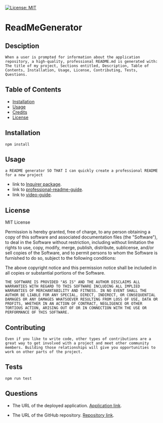 
[![License: MIT](https://img.shields.io/badge/License-MIT-yellow.svg)](https://opensource.org/licenses/MIT)

# ReadMeGenerator

## Desciption
    When a user is prompted for information about the application repository, a high-quality, professional README.md is generated with: The title of my project, Sections entitled, Description, Table of Contents, Installation, Usage, License, Contributing, Tests, Questions.
    
## Table of Contents
- [Installation](#installation)
- [Usage](#usage)
- [Credits](#credits)
- [License](#license)
        
## Installation
    npm install

## Usage
    a README generator SO THAT I can quickly create a professional README for a new project

* link to [Inquirer package](https://www.npmjs.com/package/inquirer).
* link to [professional-readme-guide](https://coding-boot-camp.github.io/full-stack/github/professional-readme-guide).
* link to [video-guide](https://drive.google.com/file/d/1J_x-fCq8-ysSkveiweIbdckYIJ3cI0XA/view).

## License
    
MIT License

Permission is hereby granted, free of charge, to any person obtaining a copy of this software and associated documentation files (the "Software"), to deal in the Software without restriction, including without limitation the rights to use, copy, modify, merge, publish, distribute, sublicense, and/or sell copies of the Software, and to permit persons to whom the Software is furnished to do so, subject to the following conditions:

The above copyright notice and this permission notice shall be included in all copies or substantial portions of the Software.
            
    THE SOFTWARE IS PROVIDED "AS IS" AND THE AUTHOR DISCLAIMS ALL WARRANTIES WITH REGARD TO THIS SOFTWARE INCLUDING ALL IMPLIED WARRANTIES OF MERCHANTABILITY AND FITNESS. IN NO EVENT SHALL THE AUTHOR BE LIABLE FOR ANY SPECIAL, DIRECT, INDIRECT, OR CONSEQUENTIAL DAMAGES OR ANY DAMAGES WHATSOEVER RESULTING FROM LOSS OF USE, DATA OR PROFITS, WHETHER IN AN ACTION OF CONTRACT, NEGLIGENCE OR OTHER TORTIOUS ACTION, ARISING OUT OF OR IN CONNECTION WITH THE USE OR PERFORMANCE OF THIS SOFTWARE.
    
## Contributing
    Even if you like to write code, other types of contributions are a great way to get involved with a project and meet other community members. Building those relationships will give you opportunities to work on other parts of the project.

## Tests
    npm run test
    
## Questions
    
* The URL of the deployed application. [Application link](https://vaselisk999.github.io/ReadMeGenerator/).
    
* The URL of the GitHub repository. [Repository link](https://github.com/vaselisk999/ReadMeGenerator).



